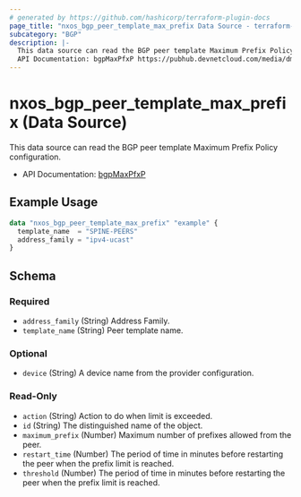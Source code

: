 ```yaml
---
# generated by https://github.com/hashicorp/terraform-plugin-docs
page_title: "nxos_bgp_peer_template_max_prefix Data Source - terraform-provider-nxos"
subcategory: "BGP"
description: |-
  This data source can read the BGP peer template Maximum Prefix Policy configuration.
  API Documentation: bgpMaxPfxP https://pubhub.devnetcloud.com/media/dme-docs-10-2-2/docs/Routing%20and%20Forwarding/bgp:MaxPfxP/
---
```


# nxos_bgp_peer_template_max_prefix (Data Source)

This data source can read the BGP peer template Maximum Prefix Policy configuration.

- API Documentation: [bgpMaxPfxP](https://pubhub.devnetcloud.com/media/dme-docs-10-2-2/docs/Routing%20and%20Forwarding/bgp:MaxPfxP/)

## Example Usage

```terraform
data "nxos_bgp_peer_template_max_prefix" "example" {
  template_name  = "SPINE-PEERS"
  address_family = "ipv4-ucast"
}
```

<!-- schema generated by tfplugindocs -->
## Schema

### Required

- `address_family` (String) Address Family.
- `template_name` (String) Peer template name.

### Optional

- `device` (String) A device name from the provider configuration.

### Read-Only

- `action` (String) Action to do when limit is exceeded.
- `id` (String) The distinguished name of the object.
- `maximum_prefix` (Number) Maximum number of prefixes allowed from the peer.
- `restart_time` (Number) The period of time in minutes before restarting the peer when the prefix limit is reached.
- `threshold` (Number) The period of time in minutes before restarting the peer when the prefix limit is reached.



